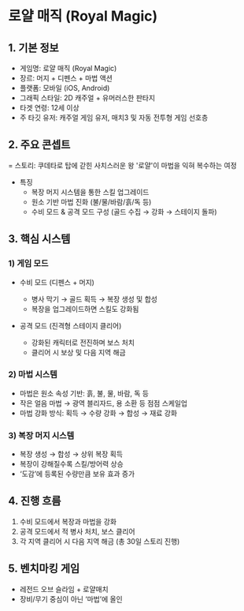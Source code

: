 # 로얄 매직 (Royal Magic)

## 1. 기본 정보
- 게임명: 로얄 매직 (Royal Magic)
- 장르: 머지 + 디펜스 + 마법 액션
- 플랫폼: 모바일 (iOS, Android)
- 그래픽 스타일: 2D 캐주얼 + 유머러스한 판타지
- 타겟 연령: 12세 이상
- 주 타깃 유저: 캐주얼 게임 유저, 매치3 및 자동 전투형 게임 선호층

## 2. 주요 콘셉트
= 스토리: 쿠데타로 탑에 갇힌 사치스러운 왕 '로얄'이 마법을 익혀 복수하는 여정
- 특징
  - 복장 머지 시스템을 통한 스킬 업그레이드
  - 원소 기반 마법 진화 (불/물/바람/흙/독 등)
  - 수비 모드 & 공격 모드 구성 (골드 수집 → 강화 → 스테이지 돌파)

## 3. 핵심 시스템
### 1) 게임 모드
- 수비 모드 (디펜스 + 머지)
  - 병사 막기 → 골드 획득 → 복장 생성 및 합성
  - 복장을 업그레이드하면 스킬도 강화됨

- 공격 모드 (진격형 스테이지 클리어)
  - 강화된 캐릭터로 전진하며 보스 처치
  - 클리어 시 보상 및 다음 지역 해금

### 2) 마법 시스템
- 마법은 원소 속성 기반: 흙, 불, 물, 바람, 독 등
- 작은 얼음 마법 → 광역 블리자드, 용 소환 등 점점 스케일업
- 마법 강화 방식: 획득 → 수량 강화 → 합성 → 재료 강화

### 3) 복장 머지 시스템
- 복장 생성 → 합성 → 상위 복장 획득
- 복장이 강해질수록 스킬/방어력 상승
- ‘도감’에 등록된 수량만큼 보유 효과 증가

## 4. 진행 흐름
1) 수비 모드에서 복장과 마법을 강화
2) 공격 모드에서 적 병사 처치, 보스 클리어
3) 각 지역 클리어 시 다음 지역 해금 (총 30일 스토리 진행)

## 5. 벤치마킹 게임
- 레전드 오브 슬라임 + 로얄매치
- 장비/무기 중심이 아닌 ‘마법’에 올인

